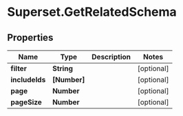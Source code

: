 # Superset.GetRelatedSchema

## Properties
Name | Type | Description | Notes
------------ | ------------- | ------------- | -------------
**filter** | **String** |  | [optional] 
**includeIds** | **[Number]** |  | [optional] 
**page** | **Number** |  | [optional] 
**pageSize** | **Number** |  | [optional] 
